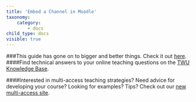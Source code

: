 ```yaml
---
title: 'Embed a Channel in Moodle'
taxonomy:
    category:
        - docs
child_type: docs
visible: true
---
```

###This guide has gone on to bigger and better things. Check it out [here](https://trinitywestern.teamdynamix.com/TDClient/1904/Portal/KB/ArticleDet?ID=146631#6).
####Find technical answers to your online teaching questions on the [TWU Knowledge Base](https://trinitywestern.teamdynamix.com/TDClient/1904/Portal/KB/?CategoryID=4747).

####Interested in multi-access teaching strategies? Need advice for developing your course? Looking for examples? Tips? Check out our [new multi-access site](https://multi-access.twu.ca).
<!--
### Sharing your videos in Moodle (optional, but recommended)

Once you have uploaded your video to MS Stream, you will want to share it with your learners.

- Go to your channel in MS Stream and click the ellipsis beside the title of the channel, then choose 'Share'

![alt-text](share-1.png "access sharing menu")

### Generate and Copy the Embed Code

- Choose 'Embed' at the top of the window.
- Change the sort order to 'Publish date'
- Set 'Responsive' to 'On'
- Click 'Copy'

![alt-text](share-2.png "Generate and copy embed code")

### Open Moodle

You now need to paste the embed code into Moodle. We recommend that you paste the MS Stream channel in its own section.

- Turn editing on by clicking 'Edit mode'' in the top right corner.

![alt-text](share-3.png "Turn editing on")

### Create or select a new topic

To create a new topic, open the topic that precedes the desired location of your new topic, scroll to the bottom of the topic, and click 'Add topic'

- click the three dots on the right side, then choose 'Edit topic'.

![alt-text](share-4.png "New Topic")

![alt-text](share-4a.png "Edit Topic")

### Edit Tab Details

- Select 'Custom' and edit the title to 'Zoom Recordings' (or similar)
- Toggle the toolbar to show more tools
- Click the '<>' button to edit the HTML source


![alt-text](share-5.png "Edit tab details")

### Paste Code

Use 'CTRL V' (Command V for macOS users) to paste the embed code, then click 'Update'. Then scroll down and click 'Save changes'.

![alt-text](share-6.png "Paste code")

![alt-text](share-6a.png "Save Changes")

### Your Videos are in Moodle

Once you have embedded the channel into your course, all videos that you add to the channel will automagically be visible in your course.

![alt-text](share-7.png "Channel in Moodle")
-->
